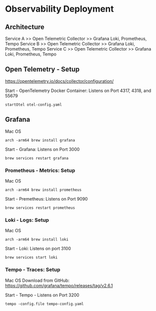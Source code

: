 # Observability Deployment


## Architecture

Service A >> Open Telemetric Collector >> Grafana Loki, Prometheus, Tempo
Service B >> Open Telemetric Collector >> Grafana Loki, Prometheus, Tempo
Service C >> Open Telemetric Collector >> Grafana Loki, Prometheus, Tempo

## Open Telemetry - Setup

https://opentelemetry.io/docs/collector/configuration/

Start - OpenTelemetry Docker Container: Listens on Port 4317, 4318, and 55679
```
startOtel otel-config.yaml
```


## Grafana

Mac OS
```
arch -arm64 brew install grafana
```

Start - Grafana: Listens on Port 3000
```
brew services restart grafana
```


### Prometheus - Metrics: Setup

Mac OS
```
arch -arm64 brew install prometheus
```

Start - Premetheus: Listens on Port 9090
```
brew services restart prometheus
```

### Loki - Logs: Setup

Mac OS
```
arch -arm64 brew install loki
```

Start - Loki: Listens on port 3100
```
brew services start loki
```


### Tempo - Traces: Setup

Mac OS
Download from GitHub: https://github.com/grafana/tempo/releases/tag/v2.6.1

Start - Tempo - Listens on Port 3200
```
tempo -config.file tempo-config.yaml
```


